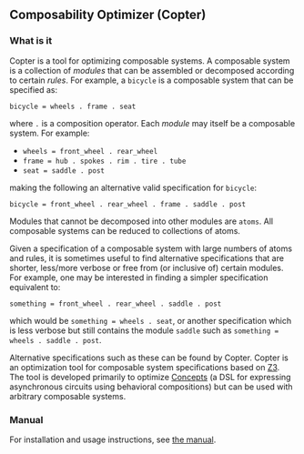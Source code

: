 ## Composability Optimizer (Copter)

### What is it

Copter is a tool for optimizing composable systems. A composable system is a
collection of _modules_ that can be assembled or decomposed according to
certain _rules_. For example, a `bicycle` is a composable system that can be
specified as:

`bicycle = wheels . frame . seat`

where `.` is a composition operator. Each _module_ may itself be a composable
system. For example:

* `wheels = front_wheel . rear_wheel`
* `frame = hub . spokes . rim . tire . tube`
* `seat = saddle . post`

making the following an alternative valid specification for `bicycle`:

`bicycle = front_wheel . rear_wheel . frame . saddle . post`

Modules that cannot be decomposed into other modules are `atoms`. All
composable systems can be reduced to collections of atoms.

Given a specification of a composable system with large numbers of atoms and
rules, it is sometimes useful to find alternative specifications that are
shorter, less/more verbose or free from (or inclusive of) certain modules. For
example, one may be interested in finding a simpler specification equivalent
to:

`something = front_wheel . rear_wheel . saddle . post`

which would be `something = wheels . seat`, or another specification which is
less verbose but still contains the module `saddle` such as `something =
wheels . saddle . post`.

Alternative specifications such as these can be found by Copter. Copter is an
optimization tool for composable system specifications based on
[Z3](https://github.com/Z3Prover/z3). The tool is developed primarily to
optimize [Concepts](https://github.com/tuura/plato) (a DSL for expressing
asynchronous circuits using behavioral compositions) but can be used with
arbitrary composable systems.

### Manual

For installation and usage instructions, see [the
manual](https://github.com/gtarawneh/copter/blob/master/doc/manual.md).
